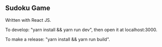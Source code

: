 ## Sudoku Game

Written with React JS.

To develop: 
"yarn install && yarn run dev", 
then open it at localhost:3000.

To make a release:
"yarn install && yarn run build".
